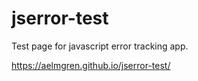 # jserror-test
Test page for javascript error tracking app.

https://aelmgren.github.io/jserror-test/
